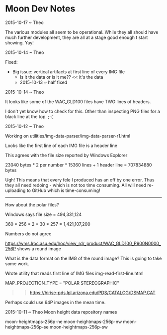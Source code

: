 Moon Dev Notes
===


2015-10-17 ~ Theo

The various modules all seem to be operational.
While they all should have much further development, they are all at a stage good enough t start showing.
Yay!


2015-10-14 ~ Theo

Fixed:

* Big issue: vertical artifacts at first line of every IMG file
	* Is it the data or is it me??  << it's the data
	* 2015-10-13 ~ half fixed


2015-10-14 ~ Theo

It looks like some of the WAC_GLD100 files have TWO lines of headers.

I don't yet know how to check for this. Other than inspecting PNG files for a black line at the top. ;-(


2015-10-12 ~ Theo

Working on utilities/img-data-parser/img-data-parser-r1.html

Looks like the first line of each IMG file is a header line

This agrees with the file size reported by Windows Explorer

23040 bytes * 2 per number * 15360 lines  + 1 header line = 707834880 bytes

Ugh! This means that every fele I produced has an off by one error. Thus they all need redoing - which is not too time consuming.
All will need re-uploading to GitHub which is time-consuming!


***

How about the polar files?

Windows says file size = 494,331,124

360 * 256 * 2 * 30 * 257 = 1,421,107,200

Numbers do not agree

https://wms.lroc.asu.edu/lroc/view_rdr_product/WAC_GLD100_P900N0000_256P shows a round image

What is the data format on the IMG of the round image? This is going to take some work.

Wrote utility that reads first line of IMG files img-read-first-line.html

MAP_PROJECTION_TYPE = "POLAR STEREOGRAPHIC"

>> https://hirise-pds.lpl.arizona.edu/PDS/CATALOG/DSMAP.CAT



Perhaps could use 64P images in the mean time.


2015-10-11 ~ Theo
Moon height data repository names

moon-heightmaps-256p-ne
moon-heightmaps-256p-nw
moon-heightmaps-256p-se
moon-heightmaps-256p-sw
